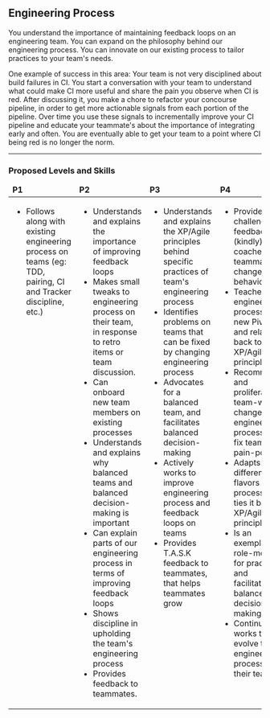 <!--- This file was GENERATED.  Do not edit it directly.  Instead, edit the corresponding YAML file --->
## Engineering Process

You understand the importance of maintaining feedback loops on an engineering team. You can expand on the philosophy behind our engineering process. You can innovate on our existing process to tailor practices to your team's needs.

One example of success in this area: Your team is not very disciplined about build failures in CI. You start a conversation with your team to understand what could make CI more useful and share the pain you observe when CI is red. After discussing it, you make a chore to refactor your concourse pipeline, in order to get more actionable signals from each portion of the pipeline. Over time you use these signals to incrementally improve your CI pipeline and educate your teammate's about the importance of integrating early and often. You are eventually able to get your team to a point where CI being red is no longer the norm.

---
### Proposed Levels and Skills

<table>
<tbody>

<thead>
<td><strong>P1</strong></td>
<td><strong>P2</strong></td>
<td><strong>P3</strong></td>
<td><strong>P4</strong></td>
<td><strong>P5</strong></td>

</thead>

<tr>

<!-- P1 -->
<td valign="top"><ul>
  <li>Follows along with existing engineering process on teams (eg: TDD, pairing, CI and Tracker discipline, etc.)</li>
</ul></td>

<!-- P2 -->
<td valign="top"><ul>
  <li>Understands and explains the importance of improving feedback loops</li>

  <li>Makes small tweaks to engineering process on their team, in response to retro items or team discussion.</li>

  <li>Can onboard new team members on existing processes</li>

  <li>Understands and explains why balanced teams and balanced decision-making is important</li>

  <li>Can explain parts of our engineering process in terms of improving feedback loops</li>

  <li>Shows discipline in upholding the team's engineering process</li>

  <li>Provides feedback to teammates.</li>
</ul></td>

<!-- P3 -->
<td valign="top"><ul>
  <li>Understands and explains the XP/Agile principles behind specific practices of team's engineering process</li>

  <li>Identifies problems on teams that can be fixed by changing engineering process</li>

  <li>Advocates for a balanced team, and facilitates balanced decision-making</li>

  <li>Actively works to improve engineering process and feedback loops on teams</li>

  <li>Provides T.A.S.K feedback to teammates, that helps teammates grow</li>
</ul></td>

<!-- P4 -->
<td valign="top"><ul>
  <li>Provides challenging feedback (kindly) and coaches teammates to change their behaviour</li>

  <li>Teaches our engineering process to new Pivots and relates it back to XP/Agile principles</li>

  <li>Recommends and proliferates team-wide changes to engineering process, to fix team pain-points.</li>

  <li>Adapts to different flavors of process and ties it back to XP/Agile principles</li>

  <li>Is an exemplary role-model for practicing and facilitating balanced decision-making</li>

  <li>Continually works to evolve the engineering process on their teams</li>
</ul></td>

<!-- P5 -->
<td valign="top"><ul>
  <li>Innovates on engineering process and evangelizes that change across the org. Follows through by helping relevant and interested teams adopt it successfully</li>
</ul></td>

</tr>
</tbody></table>
